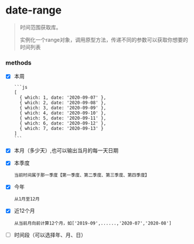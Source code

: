 # date-range 
> 时间范围获取库。
>
> 实例化一个range对象，调用原型方法，传递不同的参数可以获取你想要的时间列表
### methods

- [x] 本周

      ```js
      [
        { which: 1, date: '2020-09-07' },
        { which: 2, date: '2020-09-08' },
        { which: 3, date: '2020-09-09' },
        { which: 4, date: '2020-09-10' },
        { which: 5, date: '2020-09-11' },
        { which: 6, date: '2020-09-12' },
        { which: 7, date: '2020-09-13' }
      ]
      ```


- [x] 本月（多少天）,也可以输出当月的每一天日期


- [x] 本季度

      当前时间属于那一季度【第一季度、第二季度、第三季度、第四季度】

- [x] 今年

      从1月至12月

- [x] 近12个月

      从当前月向前计算12个月，如['2019-09',......,'2020-07','2020-08']


- [ ] 时间段（可以选择年、月、日）

